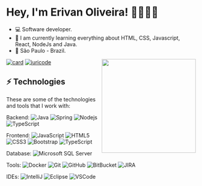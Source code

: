 # Hey, I'm Erivan Oliveira! 👋👨🏻‍💻

- 💻 Software developer.
- 🌱 I am currently learning everything about HTML, CSS, Javascript, React, NodeJs and Java.
- 📍 São Paulo - Brazil.


 <img align="right" src="https://user-images.githubusercontent.com/93286172/139174232-c55c8e5b-0dc0-4458-8621-b464db83ea5f.png" width="250">   

[![card](https://github-readme-stats.vercel.app/api?username=erivan-senai&theme=dark)](https://github.com/erivan-senai/)
[![iuricode](https://github-readme-stats.vercel.app/api/top-langs/?username=erivan-senai&hide=html&layout=compact&theme=dark)](https://github.com/erivan-senai/)

## ⚡ Technologies


These are some of the technologies and tools that I work with:

Backend: 
![Java](https://img.shields.io/badge/-Java-007396?style=flat-square&logo=java)
![Spring](https://img.shields.io/badge/-Spring-6DB33F?style=flat-square&logo=spring&logoColor=white)
![Nodejs](https://img.shields.io/badge/-Nodejs-339933?style=flat-square&logo=Node.js&logoColor=white)
![TypeScript](https://img.shields.io/badge/-TypeScript-007ACC?style=flat-square&logo=typescript&logoColor=white)

Frontend: 
![JavaScript](https://img.shields.io/badge/-JavaScript-black?style=flat-square&logo=javascript)
![HTML5](https://img.shields.io/badge/-HTML5-E34F26?style=flat-square&logo=html5&logoColor=white)
![CSS3](https://img.shields.io/badge/-CSS3-1572B6?style=flat-square&logo=css3)
![Bootstrap](https://img.shields.io/badge/-Bootstrap-563D7C?style=flat-square&logo=bootstrap)
![TypeScript](https://img.shields.io/badge/-TypeScript-007ACC?style=flat-square&logo=typescript&logoColor=white)

Database: 
![Microsoft SQL Server](https://img.shields.io/badge/-SQL%20Server-CC2927?style=flat-square&logo=microsoft-sql-server&logoColor=white)

Tools: 
![Docker](https://img.shields.io/badge/-Docker-2496ED?style=flat-square&logo=docker&logoColor=white)
![Git](https://img.shields.io/badge/-Git-black?style=flat-square&logo=git)
![GitHub](https://img.shields.io/badge/-GitHub-181717?style=flat-square&logo=github)
![BitBucket](https://img.shields.io/badge/-BitBucket-darkblue?style=flat-square&logo=bitbucket)
![JIRA](https://img.shields.io/badge/-JIRA-0052CC?style=flat-square&logo=jira)

IDEs: 
![IntelliJ](https://img.shields.io/badge/-IntelliJ%20IDEA-black?style=flat-square&logo=intellij-idea&logoColor=white)
![Eclipse](https://img.shields.io/badge/-Eclipse-2C2255?style=flat-square&logo=eclipse&logoColor=white)
![VSCode](https://img.shields.io/badge/-VSCode-007ACC?style=flat-square&logo=visual-studio-code&logoColor=white)

